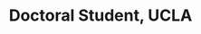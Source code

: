 ---
name: Yayun (Daisy) Du
title:  Doctoral Student, UCLA
image: https://via.placeholder.com/400
link: http://website.com
---